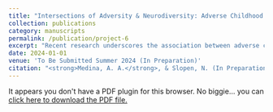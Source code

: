 ```yaml
---
title: "Intersections of Adversity & Neurodiversity: Adverse Childhood Experiences' Association to Mental Health & the Buffering Role of Flourishing"
collection: publications
category: manuscripts
permalink: /publication/project-6
excerpt: "Recent research underscores the association between adverse childhood experiences (ACEs) and mental health challenges in pediatric populations. This study specifically addresses the vulnerability of children with neurodevelopmental disorders—including Autism Spectrum Disorder (ASD), Attention-Deficit/Hyperactivity Disorder (ADD/ADHD), and other cognitive disabilities—to the impacts of ACEs. It investigates the influence of adverse childhood experiences on mental health outcomes within this demographic and assesses how well-defined aspects of child flourishing—curiosity in learning, emotional control, and task persistence—can mitigate these effects. Drawing from the National Survey of Children’s Health, our analysis encompassed a subset of children with reported neurodevelopmental issues (N = 44,776, M<sub>Age</sub> = 12.2), focusing on their ACEs and child flourishing metrics. Logistic regression models were utilized, incorporating interaction terms between ACEs and flourishing measures to explore the protective role of flourishing behaviors. We identified a significant dose-response relationship between the number of ACEs and heightened risks of anxiety, depression, and behavioral issues in neurodivergent children. Notably, the presence of child flourishing significantly moderated these risks, suggesting a robust protective mechanism against the adverse impacts of ACEs. These results affirm the critical protective capacity of flourishing in mitigating the negative effects of ACEs on neurodivergent children's mental health. Our findings support the integration of flourishing-based strategies in interventions and policies aimed at fostering resilience and improving mental health outcomes in this vulnerable population. Future research should focus on longitudinal studies to further explore the dynamic interplay between ACEs, flourishing, and neurodiversity."
date: 2024-01-01
venue: 'To Be Submitted Summer 2024 (In Preparation)'
citation: "<strong>Medina, A. A.</strong>, & Slopen, N. (In Preparation). Intersections of Adversity & Neurodiversity: Adverse Childhood Experiences' Association to Mental Health & the Buffering Role of Flourishing. To be submitted for publication in summer 2024."
---
```


<object data="{{ site.baseurl }}/files/Medina%20and%20Slopen,%202024.pdf" type="application/pdf" width="100%" height="1000px">
  <p>It appears you don't have a PDF plugin for this browser. No biggie... you can <a href="{{ site.baseurl }}/files/Medina%20and%20Slopen,%202024.pdf">click here to download the PDF file.</a></p>
</object>
